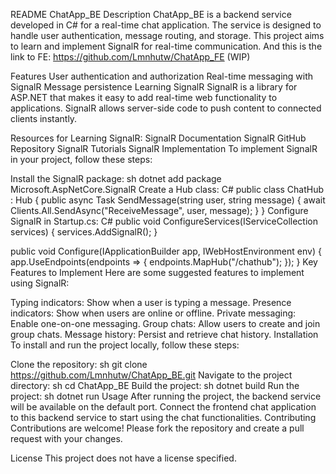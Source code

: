 README
ChatApp_BE
Description
ChatApp_BE is a backend service developed in C# for a real-time chat application. The service is designed to handle user authentication, message routing, and storage. This project aims to learn and implement SignalR for real-time communication.
And this is the link to FE: https://github.com/Lmnhutw/ChatApp_FE (WIP)

Features
User authentication and authorization
Real-time messaging with SignalR
Message persistence
Learning SignalR
SignalR is a library for ASP.NET that makes it easy to add real-time web functionality to applications. SignalR allows server-side code to push content to connected clients instantly.

Resources for Learning SignalR:
SignalR Documentation
SignalR GitHub Repository
SignalR Tutorials
SignalR Implementation
To implement SignalR in your project, follow these steps:

Install the SignalR package:
sh
dotnet add package Microsoft.AspNetCore.SignalR
Create a Hub class:
C#
public class ChatHub : Hub
{
    public async Task SendMessage(string user, string message)
    {
        await Clients.All.SendAsync("ReceiveMessage", user, message);
    }
}
Configure SignalR in Startup.cs:
C#
public void ConfigureServices(IServiceCollection services)
{
    services.AddSignalR();
}

public void Configure(IApplicationBuilder app, IWebHostEnvironment env)
{
    app.UseEndpoints(endpoints =>
    {
        endpoints.MapHub<ChatHub>("/chathub");
    });
}
Key Features to Implement
Here are some suggested features to implement using SignalR:

Typing indicators: Show when a user is typing a message.
Presence indicators: Show when users are online or offline.
Private messaging: Enable one-on-one messaging.
Group chats: Allow users to create and join group chats.
Message history: Persist and retrieve chat history.
Installation
To install and run the project locally, follow these steps:

Clone the repository:
sh
git clone https://github.com/Lmnhutw/ChatApp_BE.git
Navigate to the project directory:
sh
cd ChatApp_BE
Build the project:
sh
dotnet build
Run the project:
sh
dotnet run
Usage
After running the project, the backend service will be available on the default port.
Connect the frontend chat application to this backend service to start using the chat functionalities.
Contributing
Contributions are welcome! Please fork the repository and create a pull request with your changes.

License
This project does not have a license specified.
